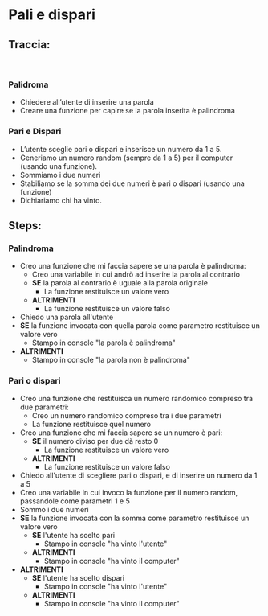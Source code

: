 # Pali e dispari

## Traccia:

<br>

### Palidroma

- Chiedere all’utente di inserire una parola
- Creare una funzione per capire se la parola inserita è palindroma

### Pari e Dispari

- L’utente sceglie pari o dispari e inserisce un numero da 1 a 5.
- Generiamo un numero random (sempre da 1 a 5) per il computer (usando una funzione).
- Sommiamo i due numeri
- Stabiliamo se la somma dei due numeri è pari o dispari (usando una funzione)
- Dichiariamo chi ha vinto.

## Steps:

### Palindroma

- Creo una funzione che mi faccia sapere se una parola è palindroma:
  - Creo una variabile in cui andrò ad inserire la parola al contrario
  - **SE** la parola al contrario è uguale alla parola originale
    - La funzione restituisce un valore vero
  - **ALTRIMENTI**
    - La funzione restituisce un valore falso
- Chiedo una parola all'utente
- **SE** la funzione invocata con quella parola come parametro restituisce un valore vero
  - Stampo in console "la parola è palindroma"
- **ALTRIMENTI**
  - Stampo in console "la parola non è palindroma"

### Pari o dispari

- Creo una funzione che restituisca un numero randomico compreso tra due parametri:
  - Creo un numero randomico compreso tra i due parametri
  - La funzione restituisce quel numero
- Creo una funzione che mi faccia sapere se un numero è pari:
  - **SE** il numero diviso per due dà resto 0
    - La funzione restituisce un valore vero
  - **ALTRIMENTI**
    - La funzione restituisce un valore falso
- Chiedo all'utente di scegliere pari o dispari, e di inserire un numero da 1 a 5
- Creo una variabile in cui invoco la funzione per il numero random, passandole come parametri 1 e 5
- Sommo i due numeri
- **SE** la funzione invocata con la somma come parametro restituisce un valore vero
  - **SE** l'utente ha scelto pari
    - Stampo in console "ha vinto l'utente"
  - **ALTRIMENTI**
    - Stampo in console "ha vinto il computer"
- **ALTRIMENTI**
  - **SE** l'utente ha scelto dispari
    - Stampo in console "ha vinto l'utente"
  - **ALTRIMENTI**
    - Stampo in console "ha vinto il computer"

